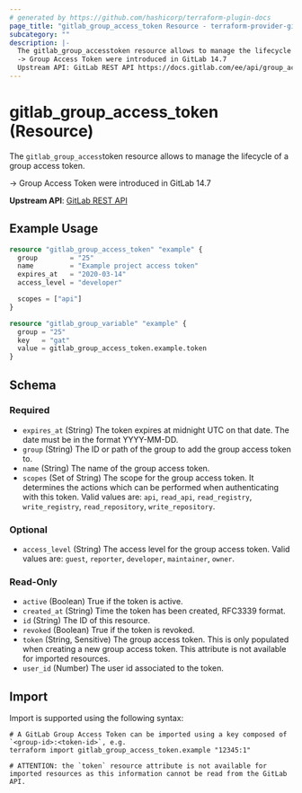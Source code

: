 ```yaml
---
# generated by https://github.com/hashicorp/terraform-plugin-docs
page_title: "gitlab_group_access_token Resource - terraform-provider-gitlab"
subcategory: ""
description: |-
  The gitlab_group_accesstoken resource allows to manage the lifecycle of a group access token.
  -> Group Access Token were introduced in GitLab 14.7
  Upstream API: GitLab REST API https://docs.gitlab.com/ee/api/group_access_tokens.html
---
```


# gitlab_group_access_token (Resource)

The `gitlab_group_access`token resource allows to manage the lifecycle of a group access token.

-> Group Access Token were introduced in GitLab 14.7

**Upstream API**: [GitLab REST API](https://docs.gitlab.com/ee/api/group_access_tokens.html)

## Example Usage

```terraform
resource "gitlab_group_access_token" "example" {
  group        = "25"
  name         = "Example project access token"
  expires_at   = "2020-03-14"
  access_level = "developer"

  scopes = ["api"]
}

resource "gitlab_group_variable" "example" {
  group = "25"
  key   = "gat"
  value = gitlab_group_access_token.example.token
}
```

<!-- schema generated by tfplugindocs -->
## Schema

### Required

- `expires_at` (String) The token expires at midnight UTC on that date. The date must be in the format YYYY-MM-DD.
- `group` (String) The ID or path of the group to add the group access token to.
- `name` (String) The name of the group access token.
- `scopes` (Set of String) The scope for the group access token. It determines the actions which can be performed when authenticating with this token. Valid values are: `api`, `read_api`, `read_registry`, `write_registry`, `read_repository`, `write_repository`.

### Optional

- `access_level` (String) The access level for the group access token. Valid values are: `guest`, `reporter`, `developer`, `maintainer`, `owner`.

### Read-Only

- `active` (Boolean) True if the token is active.
- `created_at` (String) Time the token has been created, RFC3339 format.
- `id` (String) The ID of this resource.
- `revoked` (Boolean) True if the token is revoked.
- `token` (String, Sensitive) The group access token. This is only populated when creating a new group access token. This attribute is not available for imported resources.
- `user_id` (Number) The user id associated to the token.

## Import

Import is supported using the following syntax:

```shell
# A GitLab Group Access Token can be imported using a key composed of `<group-id>:<token-id>`, e.g.
terraform import gitlab_group_access_token.example "12345:1"

# ATTENTION: the `token` resource attribute is not available for imported resources as this information cannot be read from the GitLab API.
```
